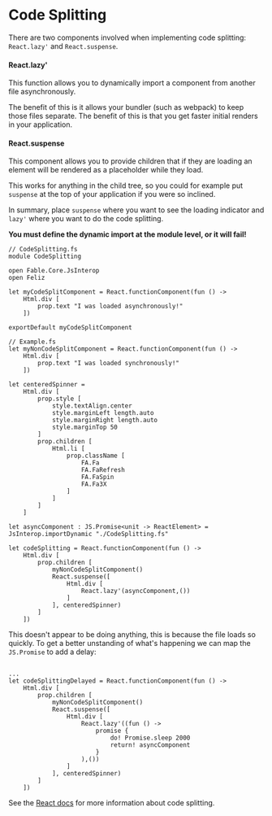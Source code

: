 # Code Splitting

There are two components involved when implementing code splitting: `React.lazy'` and `React.suspense`.

#### React.lazy'

This function allows you to dynamically import a component from another file asynchronously.

The benefit of this is it allows your bundler (such as webpack) to keep those files separate. The
benefit of this is that you get faster initial renders in your application.

#### React.suspense

This component allows you to provide children that if they are loading an element will be rendered
as a placeholder while they load.

This works for anything in the child tree, so you could for example put `suspense` at the top of your
application if you were so inclined.

In summary, place `suspense` where you want to see the loading indicator and `lazy'` where you want
to do the code splitting.

**You must define the dynamic import at the module level, or it will fail!**

```fsharp:code-splitting
// CodeSplitting.fs
module CodeSplitting

open Fable.Core.JsInterop
open Feliz

let myCodeSplitComponent = React.functionComponent(fun () ->
    Html.div [
        prop.text "I was loaded asynchronously!"
    ])

exportDefault myCodeSplitComponent

// Example.fs
let myNonCodeSplitComponent = React.functionComponent(fun () ->
    Html.div [
        prop.text "I was loaded synchronously!"
    ])

let centeredSpinner =
    Html.div [
        prop.style [
            style.textAlign.center
            style.marginLeft length.auto
            style.marginRight length.auto
            style.marginTop 50
        ]
        prop.children [
            Html.li [
                prop.className [
                    FA.Fa
                    FA.FaRefresh
                    FA.FaSpin
                    FA.Fa3X
                ]
            ]
        ]
    ]

let asyncComponent : JS.Promise<unit -> ReactElement> = JsInterop.importDynamic "./CodeSplitting.fs"

let codeSplitting = React.functionComponent(fun () ->
    Html.div [
        prop.children [
            myNonCodeSplitComponent()
            React.suspense([
                Html.div [
                    React.lazy'(asyncComponent,())
                ]
            ], centeredSpinner)
        ]
    ])
```

This doesn't appear to be doing anything, this is because the file loads so quickly. To get
a better unstanding of what's happening we can map the `JS.Promise` to add a delay:

```fsharp:code-splitting-delayed

...
let codeSplittingDelayed = React.functionComponent(fun () ->
    Html.div [
        prop.children [
            myNonCodeSplitComponent()
            React.suspense([
                Html.div [
                    React.lazy'((fun () ->
                        promise {
                            do! Promise.sleep 2000
                            return! asyncComponent
                        }
                    ),())
                ]
            ], centeredSpinner)
        ]
    ])
```

See the [React docs] for more information about code splitting.

[React docs]:https://reactjs.org/docs/code-splitting.html
